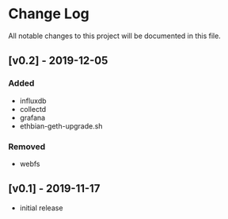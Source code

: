
# Change Log
All notable changes to this project will be documented in this file.

## [v0.2] - 2019-12-05

### Added
- influxdb
- collectd
- grafana
- ethbian-geth-upgrade.sh

### Removed
- webfs
 
## [v0.1] - 2019-11-17

* initial release
 
